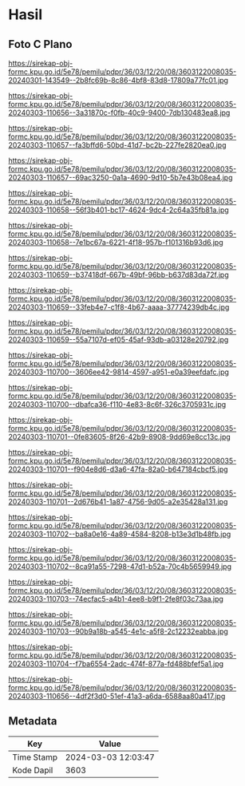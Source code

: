# Hasil

## Foto C Plano

https://sirekap-obj-formc.kpu.go.id/5e78/pemilu/pdpr/36/03/12/20/08/3603122008035-20240301-143549--2b8fc69b-8c86-4bf8-83d8-17809a77fc01.jpg

https://sirekap-obj-formc.kpu.go.id/5e78/pemilu/pdpr/36/03/12/20/08/3603122008035-20240303-110656--3a31870c-f0fb-40c9-9400-7db130483ea8.jpg

https://sirekap-obj-formc.kpu.go.id/5e78/pemilu/pdpr/36/03/12/20/08/3603122008035-20240303-110657--fa3bffd6-50bd-41d7-bc2b-227fe2820ea0.jpg

https://sirekap-obj-formc.kpu.go.id/5e78/pemilu/pdpr/36/03/12/20/08/3603122008035-20240303-110657--69ac3250-0a1a-4690-9d10-5b7e43b08ea4.jpg

https://sirekap-obj-formc.kpu.go.id/5e78/pemilu/pdpr/36/03/12/20/08/3603122008035-20240303-110658--56f3b401-bc17-4624-9dc4-2c64a35fb81a.jpg

https://sirekap-obj-formc.kpu.go.id/5e78/pemilu/pdpr/36/03/12/20/08/3603122008035-20240303-110658--7e1bc67a-6221-4f18-957b-f101316b93d6.jpg

https://sirekap-obj-formc.kpu.go.id/5e78/pemilu/pdpr/36/03/12/20/08/3603122008035-20240303-110659--b37418df-667b-49bf-96bb-b637d83da72f.jpg

https://sirekap-obj-formc.kpu.go.id/5e78/pemilu/pdpr/36/03/12/20/08/3603122008035-20240303-110659--33feb4e7-c1f8-4b67-aaaa-37774239db4c.jpg

https://sirekap-obj-formc.kpu.go.id/5e78/pemilu/pdpr/36/03/12/20/08/3603122008035-20240303-110659--55a7107d-ef05-45af-93db-a03128e20792.jpg

https://sirekap-obj-formc.kpu.go.id/5e78/pemilu/pdpr/36/03/12/20/08/3603122008035-20240303-110700--3606ee42-9814-4597-a951-e0a39eefdafc.jpg

https://sirekap-obj-formc.kpu.go.id/5e78/pemilu/pdpr/36/03/12/20/08/3603122008035-20240303-110700--dbafca36-f110-4e83-8c6f-326c3705931c.jpg

https://sirekap-obj-formc.kpu.go.id/5e78/pemilu/pdpr/36/03/12/20/08/3603122008035-20240303-110701--0fe83605-8f26-42b9-8908-9dd69e8cc13c.jpg

https://sirekap-obj-formc.kpu.go.id/5e78/pemilu/pdpr/36/03/12/20/08/3603122008035-20240303-110701--f904e8d6-d3a6-47fa-82a0-b647184cbcf5.jpg

https://sirekap-obj-formc.kpu.go.id/5e78/pemilu/pdpr/36/03/12/20/08/3603122008035-20240303-110701--2d676b41-1a87-4756-9d05-a2e35428a131.jpg

https://sirekap-obj-formc.kpu.go.id/5e78/pemilu/pdpr/36/03/12/20/08/3603122008035-20240303-110702--ba8a0e16-4a89-4584-8208-b13e3d1b48fb.jpg

https://sirekap-obj-formc.kpu.go.id/5e78/pemilu/pdpr/36/03/12/20/08/3603122008035-20240303-110702--8ca91a55-7298-47d1-b52a-70c4b5659949.jpg

https://sirekap-obj-formc.kpu.go.id/5e78/pemilu/pdpr/36/03/12/20/08/3603122008035-20240303-110703--74ecfac5-a4b1-4ee8-b9f1-2fe8f03c73aa.jpg

https://sirekap-obj-formc.kpu.go.id/5e78/pemilu/pdpr/36/03/12/20/08/3603122008035-20240303-110703--90b9a18b-a545-4e1c-a5f8-2c12232eabba.jpg

https://sirekap-obj-formc.kpu.go.id/5e78/pemilu/pdpr/36/03/12/20/08/3603122008035-20240303-110704--f7ba6554-2adc-474f-877a-fd488bfef5a1.jpg

https://sirekap-obj-formc.kpu.go.id/5e78/pemilu/pdpr/36/03/12/20/08/3603122008035-20240303-110656--4df2f3d0-51ef-41a3-a6da-6588aa80a417.jpg


## Metadata

| Key        | Value               |
| ---------- | ------------------- |
| Time Stamp | 2024-03-03 12:03:47 |
| Kode Dapil | 3603                |



